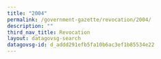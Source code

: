 ```yaml
---
title: "2004"
permalink: /government-gazette/revocation/2004/
description: ""
third_nav_title: Revocation
layout: datagovsg-search
datagovsg-id: d_addd291efb5fa10b6ac3ef1b85534e22
---
```

